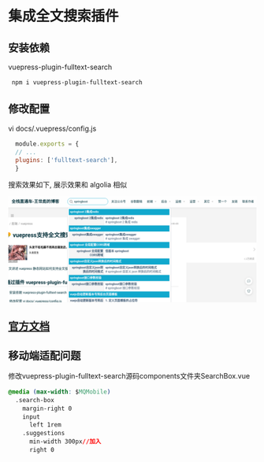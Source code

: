  
# 集成全文搜索插件

## 安装依赖 

vuepress-plugin-fulltext-search 

```bash
 npm i vuepress-plugin-fulltext-search
```

## 修改配置

 vi docs/.vuepress/config.js

```javascript
  module.exports = {
  // ...
  plugins: ['fulltext-search'],
  }
```

搜索效果如下, 展示效果和 algolia 相似

![vuepress-plugin-fulltext-search](image/20201019171352.png)

## [官方文档](https://github.com/leo-buneev/vuepress-plugin-fulltext-search)

## 移动端适配问题

修改vuepress-plugin-fulltext-search源码components文件夹SearchBox.vue

```css
@media (max-width: $MQMobile)
  .search-box
    margin-right 0
    input
      left 1rem
    .suggestions
      min-width 300px//加入
      right 0
```

